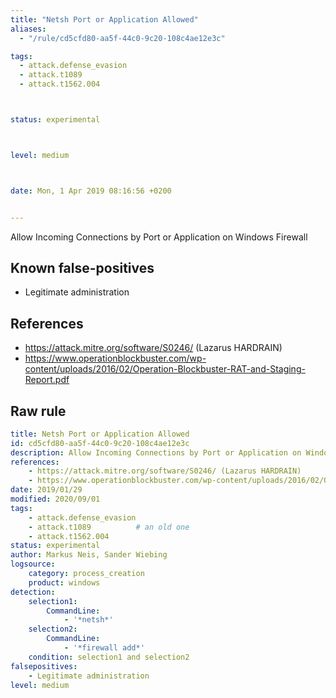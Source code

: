 ```yaml
---
title: "Netsh Port or Application Allowed"
aliases:
  - "/rule/cd5cfd80-aa5f-44c0-9c20-108c4ae12e3c"

tags:
  - attack.defense_evasion
  - attack.t1089
  - attack.t1562.004



status: experimental



level: medium



date: Mon, 1 Apr 2019 08:16:56 +0200


---
```


Allow Incoming Connections by Port or Application on Windows Firewall

<!--more-->


## Known false-positives

* Legitimate administration



## References

* https://attack.mitre.org/software/S0246/ (Lazarus HARDRAIN)
* https://www.operationblockbuster.com/wp-content/uploads/2016/02/Operation-Blockbuster-RAT-and-Staging-Report.pdf


## Raw rule
```yaml
title: Netsh Port or Application Allowed
id: cd5cfd80-aa5f-44c0-9c20-108c4ae12e3c
description: Allow Incoming Connections by Port or Application on Windows Firewall
references:
    - https://attack.mitre.org/software/S0246/ (Lazarus HARDRAIN)
    - https://www.operationblockbuster.com/wp-content/uploads/2016/02/Operation-Blockbuster-RAT-and-Staging-Report.pdf
date: 2019/01/29
modified: 2020/09/01
tags:
    - attack.defense_evasion
    - attack.t1089          # an old one
    - attack.t1562.004
status: experimental
author: Markus Neis, Sander Wiebing
logsource:
    category: process_creation
    product: windows
detection:
    selection1:
        CommandLine:
            - '*netsh*'
    selection2:
        CommandLine:
            - '*firewall add*'
    condition: selection1 and selection2
falsepositives:
    - Legitimate administration
level: medium

```
